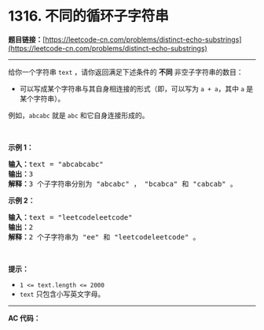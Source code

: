 # 1316. 不同的循环子字符串

**题目链接：**[https://leetcode-cn.com/problems/distinct-echo-substrings](https://leetcode-cn.com/problems/distinct-echo-substrings)

---

<div class="content__1Y2H">
 <div class="notranslate">
  <p>给你一个字符串&nbsp;<code>text</code> ，请你返回满足下述条件的&nbsp;<strong>不同</strong> 非空子字符串的数目：</p> 
  <ul> 
   <li>可以写成某个字符串与其自身相连接的形式（即，可以写为 <code>a&nbsp;+ a</code>，其中 <code>a</code> 是某个字符串）。</li> 
  </ul> 
  <p>例如，<code>abcabc</code>&nbsp;就是&nbsp;<code>abc</code>&nbsp;和它自身连接形成的。</p> 
  <p>&nbsp;</p> 
  <p><strong>示例 1：</strong></p> 
  <pre class="language-text"><strong>输入：</strong>text = "abcabcabc"
<strong>输出：</strong>3
<strong>解释：</strong>3 个子字符串分别为 "abcabc" ， "bcabca" 和 "cabcab" 。
</pre> 
  <p><strong>示例 2：</strong></p> 
  <pre class="language-text"><strong>输入：</strong>text = "leetcodeleetcode"
<strong>输出：</strong>2
<strong>解释：</strong>2 个子字符串为 "ee" 和 "leetcodeleetcode" 。
</pre> 
  <p>&nbsp;</p> 
  <p><strong>提示：</strong></p> 
  <ul> 
   <li><code>1 &lt;= text.length &lt;= 2000</code></li> 
   <li><code>text</code>&nbsp;只包含小写英文字母。</li> 
  </ul> 
 </div>
</div>

---

**AC 代码：**

```java

```